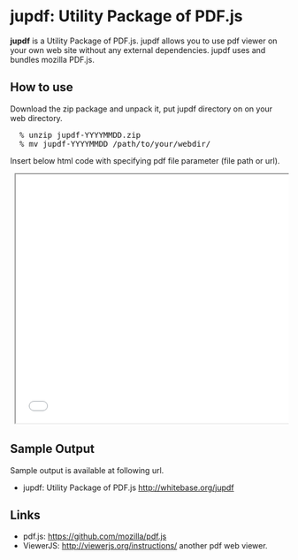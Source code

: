 jupdf: Utility Package of PDF.js
===================

**jupdf** is a Utility Package of PDF.js. 
jupdf allows you to use pdf viewer on your own web site without any external dependencies.
jupdf uses and bundles mozilla PDF.js. 

How to use
----------

Download the zip package and unpack it, put jupdf directory on on your web directory. 

<pre>
  % unzip jupdf-YYYYMMDD.zip
  % mv jupdf-YYYYMMDD /path/to/your/webdir/
</pre>

 Insert below html code with specifying pdf file parameter (file path or url).

<pre>
 <iframe src="jupdf?file=path/to/pdffile.pdf" width='600' height='450' scrolling="no" allowfullscreen webkitallowfullscreen></iframe>
</pre>

Sample Output
-----
Sample output is available at following url.

* jupdf: Utility Package of PDF.js <http://whitebase.org/jupdf>

Links
-----

* pdf.js: <https://github.com/mozilla/pdf.js>
* ViewerJS: <http://viewerjs.org/instructions/> another pdf web viewer.
